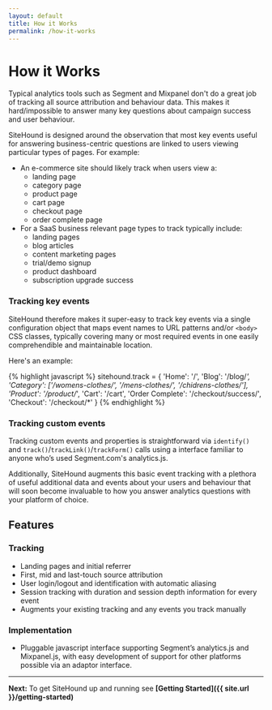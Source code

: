 ```yaml
---
layout: default
title: How it Works
permalink: /how-it-works
---
```


# How it Works

Typical analytics tools such as Segment and Mixpanel don't do a great job of tracking all source attribution and behaviour data. This makes it hard/impossible to answer many key questions about campaign success and user behaviour.

SiteHound is designed around the observation that most key events useful for answering business-centric questions are linked to users viewing particular types of pages. For example:

- An e-commerce site should likely track when users view a:
  - landing page
  - category page
  - product page
  - cart page
  - checkout page
  - order complete page
- For a SaaS business relevant page types to track typically include:
  - landing pages 
  - blog articles
  - content marketing pages
  - trial/demo signup
  - product dashboard
  - subscription upgrade success

### Tracking key events

SiteHound therefore makes it super-easy to track key events via a single configuration object that maps event names to URL patterns and/or `<body>` CSS classes, typically covering many or most required events in one easily comprehendible and maintainable location.

Here's an example:

{% highlight javascript %}
sitehound.track = {
  'Home': '/',
  'Blog': '/blog/*',
  'Category': ['/womens-clothes/', '/mens-clothes/', '/chidrens-clothes/'],
  'Product': '/product/*',
  'Cart': '/cart',
  'Order Complete': '/checkout/success/',
  'Checkout': '/checkout/*'
}
{% endhighlight %}


### Tracking custom events

Tracking custom events and properties is straightforward via `identify()` and `track()`/`trackLink()`/`trackForm()` calls using a interface familiar to anyone who’s used Segment.com's analytics.js.

Additionally, SiteHound augments this basic event tracking with a plethora of useful additional data and events about your users and behaviour that will soon become invaluable to how you answer analytics questions with your platform of choice.

## Features

### Tracking

- Landing pages and initial referrer
- First, mid and last-touch source attribution
- User login/logout and identification with automatic aliasing
- Session tracking with duration and session depth information for every event
- Augments your existing tracking and any events you track manually

### Implementation

- Pluggable javascript interface supporting Segment’s analytics.js and Mixpanel.js, with easy development of support for other platforms possible via an adaptor interface.

---

**Next:** To get SiteHound up and running see **[Getting Started]({{ site.url }}/getting-started)**
